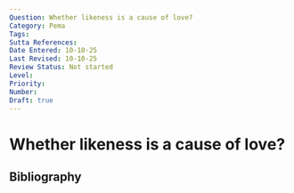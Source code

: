 ```yaml
---
Question: Whether likeness is a cause of love?
Category: Pema
Tags: 
Sutta References: 
Date Entered: 10-10-25
Last Revised: 10-10-25
Review Status: Not started
Level: 
Priority: 
Number: 
Draft: true
---
```


# Whether likeness is a cause of love?

## Bibliography

<!-- 

Notes:



-->